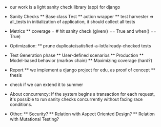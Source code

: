 * our work is a light sanity check library (app) for django

* Sanity Checks
** Base class Test
** action wrapper
** test harvester => all_tests
      in initialization of application, it should collect all tests

* Metrics
** coverage = # hit sanity check (given() == True and when() == True)

* Optimization: 
** prune duplicate/satisfied-a-lot/already-checked tests

* Test Generation phase
** User-defined scenarios
** Production
** Model-based behavior (markov chain)
** Maximizing coverage (hard?)

* Report
** we implement a django project for edu, as proof of concept
** thesis


* check if we can extend it to summer

* About concurrency:
If the system begins a transaction for each request, it's possible to run sanity checks concurrently without facing 
race conditions.

* Other:
** Security?
** Relation with Aspect Oriented Design?
** Relation with Mutational Testing?

